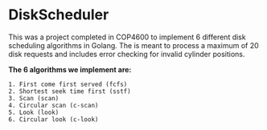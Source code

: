# DiskScheduler

This was a project completed in COP4600 to implement 6 different disk scheduling algorithms in Golang. The is meant to process a maximum of 20 disk requests and includes error checking for invalid cylinder positions.

**The 6 algorithms we implement are:**

    1. First come first served (fcfs)
    2. Shortest seek time first (sstf)
    3. Scan (scan)
    4. Circular scan (c-scan)
    5. Look (look)
    6. Circular look (c-look)
     
